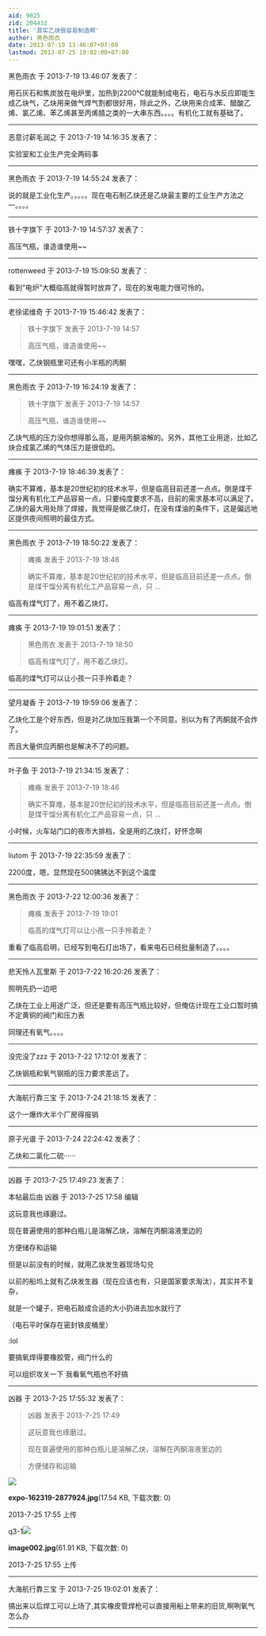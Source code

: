 ```yaml
---
aid: 9025
zid: 204432
title: '其实乙炔很容易制造啊'
author: 黑色雨衣
date: 2013-07-19 13:46:07+07:00
lastmod: 2013-07-25 19:02:00+07:00
---
```


黑色雨衣 于 2013-7-19 13:46:07 发表了：

用石灰石和焦炭放在电炉里，加热到2200℃就能制成电石，电石与水反应即能生成乙炔气，乙炔用来做气焊气割都很好用，除此之外，乙炔用来合成苯、醋酸乙烯、氯乙烯、苯乙烯甚至丙烯腈之类的一大串东西。。。。有机化工就有基础了。

---------

恶意讨薪毛润之 于 2013-7-19 14:16:35 发表了：

实验室和工业生产完全两码事

---------

黑色雨衣 于 2013-7-19 14:55:24 发表了：

说的就是工业化生产。。。。。现在电石制乙炔还是乙炔最主要的工业生产方法之一。。。。

---------

铁十字旗下 于 2013-7-19 14:57:37 发表了：

高压气瓶，谁造谁使用~~

---------

rottenweed 于 2013-7-19 15:09:50 发表了：

看到“电炉”大概临高就得暂时放弃了，现在的发电能力很可怜的。

---------

老徐诺维奇 于 2013-7-19 15:46:42 发表了：

> 铁十字旗下 发表于 2013-7-19 14:57
> 
> 高压气瓶，谁造谁使用~~



嘿嘿，乙炔钢瓶里可还有小半瓶的丙酮

---------

黑色雨衣 于 2013-7-19 16:24:19 发表了：

> 铁十字旗下 发表于 2013-7-19 14:57
> 
> 高压气瓶，谁造谁使用~~



乙炔气瓶的压力没你想得那么高，是用丙酮溶解的。另外，其他工业用途，比如乙炔合成氯乙烯的气体压力是很低的。

---------

瘫痪 于 2013-7-19 18:46:39 发表了：

确实不算难，基本是20世纪初的技术水平，但是临高目前还差一点点。倒是煤干馏分离有机化工产品容易一点，只要纯度要求不高，目前的需求基本可以满足了。乙炔的最大用处除了焊接，我觉得是做乙炔灯，在没有煤油的条件下，这是偏远地区提供夜间照明的最佳方式。

---------

黑色雨衣 于 2013-7-19 18:50:22 发表了：

> 瘫痪 发表于 2013-7-19 18:46
> 
> 确实不算难，基本是20世纪初的技术水平，但是临高目前还差一点点。倒是煤干馏分离有机化工产品容易一点，只 ...



临高有煤气灯了，用不着乙炔灯。

---------

瘫痪 于 2013-7-19 19:01:51 发表了：

> 黑色雨衣 发表于 2013-7-19 18:50
> 
> 临高有煤气灯了，用不着乙炔灯。



临高的煤气灯可以让小孩一只手拎着走？

---------

望月凝香 于 2013-7-19 19:59:06 发表了：

乙炔化工是个好东西，但是对乙炔加压我第一个不同意。别以为有了丙酮就不会炸了。

而且大量供应丙酮也是解决不了的问题。

---------

叶子鱼 于 2013-7-19 21:34:15 发表了：

> 瘫痪 发表于 2013-7-19 18:46
> 
> 确实不算难，基本是20世纪初的技术水平，但是临高目前还差一点点。倒是煤干馏分离有机化工产品容易一点，只 ...



小时候，火车站门口的夜市大排档，全是用的乙炔灯，好怀念啊

---------

liutom 于 2013-7-19 22:35:59 发表了：

2200度，嗯，显然现在500狒狒达不到这个温度

---------

黑色雨衣 于 2013-7-22 12:00:36 发表了：

> 瘫痪 发表于 2013-7-19 19:01
> 
> 临高的煤气灯可以让小孩一只手拎着走？



重看了临高启明，已经写到电石灯出场了，看来电石已经批量制造了。。。。

---------

悲天怜人瓦里斯 于 2013-7-22 16:20:26 发表了：

照明先扔一边吧

乙炔在工业上用途广泛，但还是要有高压气瓶比较好，但俺估计现在工业口暂时搞不定黄铜的阀门和压力表

同理还有氧气。。。。

---------

没完没了zzz 于 2013-7-22 17:12:01 发表了：

乙炔钢瓶和氧气钢瓶的压力要求差远了。

---------

大海航行靠三宝 于 2013-7-24 21:18:15 发表了：

这个一爆炸大半个厂房得报销

---------

原子光谱 于 2013-7-24 22:24:42 发表了：

乙炔和二氯化二硫······

---------

凶器 于 2013-7-25 17:49:23 发表了：

本帖最后由 凶器 于 2013-7-25 17:58 编辑 

这玩意我也琢磨过。

现在普遍使用的那种白瓶儿是溶解乙炔，溶解在丙酮溶液里边的

方便储存和运输

但是以前没有的时候，就用乙炔发生器现场勾兑

以前的船坞上就有乙炔发生器（现在应该也有，只是国家要求淘汰），其实并不复杂，

就是一个罐子，把电石敲成合适的大小扔进去加水就行了

（电石平时保存在密封铁皮桶里）

:lol

要搞氧焊得要橡胶管，阀门什么的

可以组织攻关一下 我看氧气瓶也不好搞

---------

凶器 于 2013-7-25 17:55:32 发表了：

> 凶器 发表于 2013-7-25 17:49
> 
> 这玩意我也琢磨过。
> 
> 现在普遍使用的那种白瓶儿是溶解乙炔，溶解在丙酮溶液里边的
> 
> 方便储存和运输



![](https://cdn.jsdelivr.net/gh/lzjluzijie/beichao@main/static/img/175514unqp5kkeevue7m00.jpg)



**expo-162319-2877924.jpg**(17.54 KB, 下载次数: 0)



2013-7-25 17:55 上传



q3-1![](https://cdn.jsdelivr.net/gh/lzjluzijie/beichao@main/static/img/1755158xwlttk7vu0et7nu.jpg)



**image002.jpg**(61.91 KB, 下载次数: 0)



2013-7-25 17:55 上传

---------

大海航行靠三宝 于 2013-7-25 19:02:01 发表了：

搞出来以后焊工可以上场了,其实橡皮管焊枪可以直接用船上带来的旧货,啊咧氧气怎么办

---------


